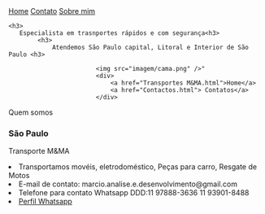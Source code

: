<!DOCTYPE html>

<html lang="en" xmlns="http://www.w3.org/1999/xhtml">
<head>
    <meta charset="utf-8" />
    <title>Transportadora M&MA</title>
</head>
<body>
    <div>
        <a href="Home.html">Home</a>
        <a href="Contato.html"> Contato</a>
        <a href="Quem somos.html"> Sobre mim</a>
    </div>


    <h3>
       Especialista em trasnportes rápidos e com segurança<h3>
            <h3>
                Atendemos São Paulo capital, Litoral e Interior de São Paulo <h3>
                    
                            <img src="imagem/cama.png" />"
                            <div>
                                <a href="Transportes M&MA.html">Home</a>
                                <a href="Contactos.html"> Contatos</a>
                            </div>

</body>
</html>

<html
      <title> Quem somos</title>
<body> 
<h3>São Paulo</h3>
<p>Transporte M&MA</p>

<li>Transportamos movéis, eletrodoméstico, Peças para carro, Resgate de Motos</li>

<li>E-mail de contato: marcio.analise.e.desenvolvimento@gmail.com</li>

<li>Telefone para contato Whatsapp DDD:11 97888-3636 11 93901-8488</li> 

<li>
    <a href="https://wa.me/message/MNASC46BYAYUP1" target="_black">Perfil Whatsapp</a>
</li>

</body>

</html>
